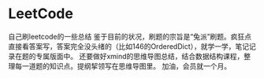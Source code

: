 # LeetCode
自己刷leetcode的一些总结
鉴于目前的状况，刷题的宗旨是“兔派”刷题。疯狂点直接看答案写，答案完全没头绪的（比如146的OrderedDict），就学一学，笔记记录在题的专属版面中。
还要做好xmind的思维导图总结，结合数据结构课程，整理每一道题的知识点。提纲挈领写在思维导图里。
加油，会员就一个月。
